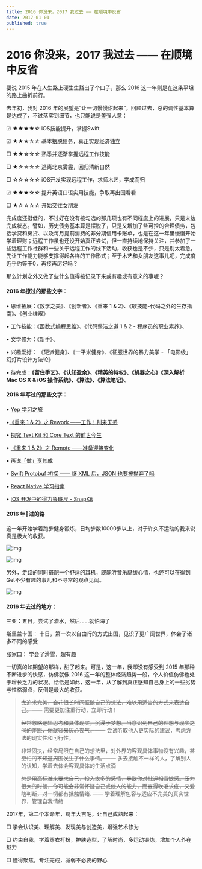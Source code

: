 ```yaml
---
title: 2016 你没来，2017 我过去 —— 在顺境中反省
date: 2017-01-01
published: true
---
```


# 2016 你没来，2017 我过去 —— 在顺境中反省

要说 2015 年在人生路上硬生生豁出了个口子，那么 2016 这一年则是在这条平坦的路上曲折前行。

去年初，我对 2016 年的展望是“让一切慢慢甜起来”，回顾过去，总的调性基本算是达成了，不过落实到细节，也只能说是差强人意：

☑ ★★★★☆ iOS技能提升，掌握Swift

☑ ★★★☆☆ 基本摆脱债务，真正实现经济独立

□ ★★☆☆☆ 熟悉并逐渐掌握远程工作技能

□ ★☆☆☆☆ 逃离北京雾霾，回归清新自然

□ ☆☆☆☆☆ iOS开发实现远程工作，求师木艺，学成而归

☑ ★★★☆☆ 提升英语口语实用技能，争取再出国看看

□ ★☆☆☆☆ 开始交往女朋友

完成度还挺低的，不过好在没有被勾选的那几项也有不同程度上的进展，只是未达完成状态。譬如，历史债务基本算是摆脱了，只是又增加了些可控的合理债务，包括学贷和房贷、以及每月提前消费的非分期信用卡账单，也是在这一年里慢慢开始学着理财；远程工作虽也还没开始真正尝试，但一直持续地保持关注，并参加了一些远程工作社群和一些关于远程工作的线下活动，收获也是不少，只是别太着急，先让工作能力能够支撑得起各样的工作形式；至于木艺和女朋友这事儿吧，完成度近乎约等于0，再接再厉好吗？

那么计划之外又做了些什么值得被记录下来或有趣或有意义的事呢？

#### **2016 年撩过的那些文字：**

• 思维拓展：《数学之美》、《创新者》、《重来 1 & 2》、《软技能-代码之外的生存指南》、《创业维艰》

• 工作技能：《函数式编程思维》、《代码整洁之道 1 & 2 - 程序员的职业素养》、

• 文学修为：《新手》、

• 兴趣爱好： 《硬派健身》、《一平米健身》、《征服世界的暴力美学 - 「电影级」幻灯片设计方法论》

• 待完成：**《留住手艺》、《认知盈余》、《精英的特权》、《机器之心》《深入解析 Mac OS X & iOS 操作系统》、《算法》、《算法笔记》**、

#### **2016 年写过的那些文字：**

• [Yep 学习之旅](http://www.jianshu.com/p/127d87640390)

•[《重来 1 & 2》之 Rework ——工作！别来无恙](http://www.jianshu.com/p/8b9447a705e7)

• [探究 Text Kit 和 Core Text 的前世今生](http://www.jianshu.com/p/212f6465824d)

• [《重来 1 & 2》之 Remote ——准备迎接变化](http://www.jianshu.com/p/8f774da0bdfa)

• [再说「做」享其成](http://www.jianshu.com/p/cc5b310d4572)

• [Swift Protobuf 初探 —— 继 XML 后，JSON 也要被抛弃了吗](http://www.jianshu.com/p/d2bca4237e74)

• [React Native 学习指南](http://gold.xitu.io/post/5837e5470ce463006b906f88)

• [iOS 开发中的得力鲁班尺 - SnapKit](https://gold.xitu.io/post/585933dd61ff4b0063d9a055)

#### **2016 年🏃过的路**

这一年开始学着跑步健身锻炼，日均步数10000步以上，对于许久不运动的我来说真是极大的收获。

![img](https://upload-images.jianshu.io/upload_images/674223-272fe018c2855b53.jpg?imageMogr2/auto-orient/strip%7CimageView2/2/w/1240)

![img](https://upload-images.jianshu.io/upload_images/674223-a6602b0397b5433c.jpg?imageMogr2/auto-orient/strip%7CimageView2/2/w/1240)

另外，走路的同时搭配一个舒适的耳机，既能听音乐舒缓心情，也还可以在得到Get不少有趣的事儿和不寻常的观点见闻。

![img](https://upload-images.jianshu.io/upload_images/674223-c7fafeea7124c50c.jpg?imageMogr2/auto-orient/strip%7CimageView2/2/w/1240)

#### **2016 年去过的地方：**

三亚：五日，尝试了潜水，然后……就怕海了

斯里兰卡国： 十日，第一次以自由行的方式出国，见识了更广阔世界，体会了诸多不同的感受

张家口： 学会了滑雪，超有趣

一切真的如期望的那样，甜了起来。可是，这一年，我却没有感受到 2015 年那种不断进步的快感，仿佛就像 2016 这一年的整体经济趋势一般，个人价值仿佛也处于增长乏力的状况。恰恰是如此，这一年，从了解到真正感知自己身上的一些劣势与性格弱点，反倒是最大的收获。

> ~~太追求完美，会花很长时间酝酿自己的想法，难以用适当的方式来表达自己。~~—— 需要更加注重行动，立即行动！
>
> ~~经常忽略逻辑思考和具体现实，沉浸于梦想。当意识到自己的理想与现实之间的差距，你就容易灰心丧气。~~—— 尝试听取他人更实际的建议，考虑方法的现实性和可行性。
>
> ~~非常固执，经常局限在自己的想法里，对外界的客观具体事物没有兴趣，甚至忙的不知道周围发生了什么事情。~~—— 多去接触不一样的人，了解别人的认知，学着去体会客观具体的生活点滴
>
> ~~总是用高标准来要求自己，投入太多的感情，导致你对批评相当敏感。压力很大的时候，你可能会非常怀疑自己或他人的能力，而变得吹毛求疵，又爱瞎判断，对一切都有抵触情绪.~~ —— 学着理解包容与适应不完美的真实世界，管理自我情绪

2017年，第二个本命年，鸡年大吉吧，让自己成熟起来：

□ 学会认识美、理解美、发现美与创造美，增强艺术修为

□ 约束自我，学着穿衣打扮，护肤造型，了解时尚，多运动锻炼，增加个人外在魅力

□ 懂得聚焦，专注完成，减弱不必要的野心